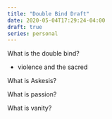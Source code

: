 ```yaml
---
title: "Double Bind Draft"
date: 2020-05-04T17:29:24-04:00
draft: true
series: personal
---
```




What is the double bind?
 - violence and the sacred


What is Askesis?

What is passion?

What is vanity?


